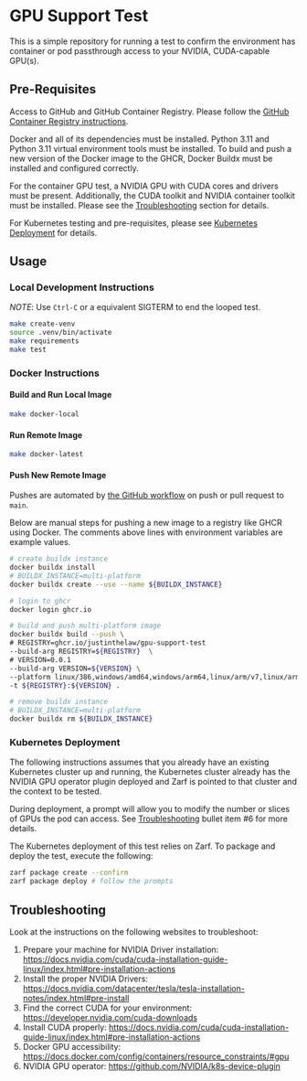 # GPU Support Test

This is a simple repository for running a test to confirm the environment has container or pod passthrough access to your NVIDIA, CUDA-capable GPU(s).

## Pre-Requisites

Access to GitHub and GitHub Container Registry. Please follow the [GitHub Container Registry instructions](https://docs.github.com/en/packages/working-with-a-github-packages-registry/working-with-the-container-registry).

Docker and all of its dependencies must be installed. Python 3.11 and Python 3.11 virtual environment tools must be installed. To build and push a new version of the Docker image to the GHCR, Docker Buildx must be installed and configured correctly.

For the container GPU test, a NVIDIA GPU with CUDA cores and drivers must be present. Additionally, the CUDA toolkit and NVIDIA container toolkit must be installed. Please see the [Troubleshooting](#troubleshooting) section for details.

For Kubernetes testing and pre-requisites, please see [Kubernetes Deployment](#kubernetes-deployment) for details.

## Usage

### Local Development Instructions

_*NOTE*_: Use `Ctrl-C` or a equivalent SIGTERM to end the looped test.

```bash
make create-venv
source .venv/bin/activate
make requirements
make test
```

### Docker Instructions

#### Build and Run Local Image

```bash
make docker-local
```

#### Run Remote Image

```bash
make docker-latest
```

#### Push New Remote Image

Pushes are automated by [the GitHub workflow](./.github/workflows/ci.yaml) on push or pull request to `main`.

Below are manual steps for pushing a new image to a registry like GHCR using Docker. The comments above lines with environment variables are example values.

```bash
# create buildx instance
docker buildx install
# BUILDX_INSTANCE=multi-platform
docker buildx create --use --name ${BUILDX_INSTANCE}

# login to ghcr
docker login ghcr.io

# build and push multi-platform image
docker buildx build --push \
# REGISTRY=ghcr.io/justinthelaw/gpu-support-test
--build-arg REGISTRY=${REGISTRY}  \
# VERSION=0.0.1
--build-arg VERSION=${VERSION} \
--platform linux/386,windows/amd64,windows/arm64,linux/arm/v7,linux/arm/v6,linux/arm/v5,linux/arm64,linux/ppc64ie,linux/s390x,linux/amd64,linux/amd64/v2,linux/amd64/v3 \
-t ${REGISTRY}:${VERSION} .

# remove buildx instance
# BUILDX_INSTANCE=multi-platform
docker buildx rm ${BUILDX_INSTANCE}
```

### Kubernetes Deployment

The following instructions assumes that you already have an existing Kubernetes cluster up and running, the Kubernetes cluster already has the NVIDIA GPU operator plugin deployed and Zarf is pointed to that cluster and the context to be tested.

During deployment, a prompt will allow you to modify the number or slices of GPUs the pod can access. See [Troubleshooting](#troubleshooting) bullet item #6 for more details.

The Kubernetes deployment of this test relies on Zarf. To package and deploy the test, execute the following:

```bash
zarf package create --confirm
zarf package deploy # follow the prompts
```

## Troubleshooting

Look at the instructions on the following websites to troubleshoot:

1. Prepare your machine for NVIDIA Driver installation: https://docs.nvidia.com/cuda/cuda-installation-guide-linux/index.html#pre-installation-actions
2. Install the proper NVIDIA Drivers: https://docs.nvidia.com/datacenter/tesla/tesla-installation-notes/index.html#pre-install
3. Find the correct CUDA for your environment: https://developer.nvidia.com/cuda-downloads
4. Install CUDA properly: https://docs.nvidia.com/cuda/cuda-installation-guide-linux/index.html#pre-installation-actions
5. Docker GPU accessibility: https://docs.docker.com/config/containers/resource_constraints/#gpu
6. NVIDIA GPU operator: https://github.com/NVIDIA/k8s-device-plugin
